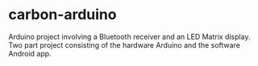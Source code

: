 # carbon-arduino
Arduino project involving a Bluetooth receiver and an LED Matrix display. Two part project consisting of the hardware Arduino and the software Android app. 
